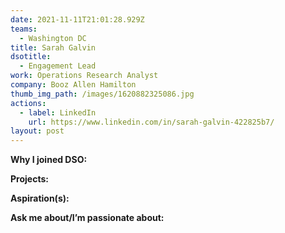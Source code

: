 ```yaml
---
date: 2021-11-11T21:01:28.929Z
teams:
  - Washington DC
title: Sarah Galvin
dsotitle:
  - Engagement Lead
work: Operations Research Analyst
company: Booz Allen Hamilton
thumb_img_path: /images/1620882325086.jpg
actions:
  - label: LinkedIn
    url: https://www.linkedin.com/in/sarah-galvin-422825b7/
layout: post
---
```

**Why I joined DSO:** 

**Projects:** 

**Aspiration(s):** 

**Ask me about/I’m passionate about:**